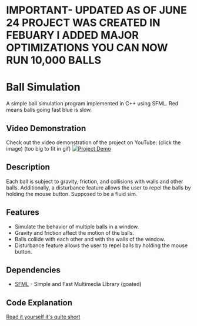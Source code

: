 # IMPORTANT- UPDATED AS OF JUNE 24 PROJECT WAS CREATED IN FEBUARY I ADDED MAJOR OPTIMIZATIONS YOU CAN NOW RUN 10,000 BALLS
# Ball Simulation

A simple ball simulation program implemented in C++ using SFML.
Red means balls going fast blue is slow.

## Video Demonstration

Check out the video demonstration of the project on YouTube: (click the image)
(too big to fit in gif)
[![Project Demo](https://img.youtube.com/vi/HHiKBfknxA0/0.jpg)](https://youtu.be/HHiKBfknxA0)


## Description

Each ball is subject to gravity, friction, and collisions with walls and other balls. Additionally, a disturbance feature allows the user to repel the balls by holding the mouse button. Supposed to be a fluid sim.

## Features

- Simulate the behavior of multiple balls in a window.
- Gravity and friction affect the motion of the balls.
- Balls collide with each other and with the walls of the window.
- Disturbance feature allows the user to repel balls by holding the mouse button.

## Dependencies

- [SFML](https://www.sfml-dev.org/) - Simple and Fast Multimedia Library (goated)


## Code Explanation

[Read it yourself it's quite short](https://matthias-research.github.io/pages/publications/sca03.pdf)
